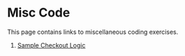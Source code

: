 <h1>Misc Code</h1>

<p>This page contains links to miscellaneous coding exercises. </p>

<ol>
    <li><a href="sample-checkout-logic">Sample Checkout Logic</a></li>
    <li hidden><a href="react-js">React JS</a></li>
    <li hidden><a href="retirement-forcasting">Retirement Forcasting</a></li> 
    <li hidden><a href="python/nftycoin">NFTY COIN</a></li> 

</ol>
